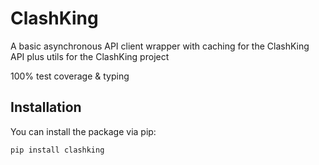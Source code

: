 # ClashKing

A basic asynchronous API client wrapper with caching for the ClashKing API plus utils for the ClashKing project

100% test coverage & typing

## Installation

You can install the package via pip:

```bash
pip install clashking
